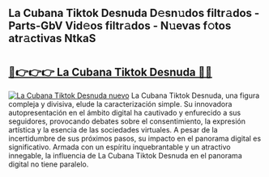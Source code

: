 ## La Cubana Tiktok Desnuda D𝚎sn𝚞dos filtr𝚊dos - Parts-GbV Vid𝚎os filtr𝚊dos - N𝚞evas f𝚘tos atr𝚊ctivas NtkaS

# <h2><a href="http://mbdpuw.tromn.icu/?c=La+Cubana+Tiktok+Desnuda">🔗👉👉👉 La Cubana Tiktok Desnuda 🔗🔗</a></h2>

[![La Cubana Tiktok Desnuda nuevo](https://i.imgur.com/pEAQMta.gif)](http://mbdpuw.tromn.icu/?c=La+Cubana+Tiktok+Desnuda)
La Cubana Tiktok Desnuda, una figura compleja y divisiva, elude la caracterización simple. Su innovadora autopresentación en el ámbito digital ha cautivado y enfurecido a sus seguidores, provocando debates sobre el consentimiento, la expresión artística y la esencia de las sociedades virtuales. A pesar de la incertidumbre de sus próximos pasos, su impacto en el panorama digital es significativo. Armada con un espíritu inquebrantable y un atractivo innegable, la influencia de La Cubana Tiktok Desnuda en el panorama digital no tiene paralelo.
